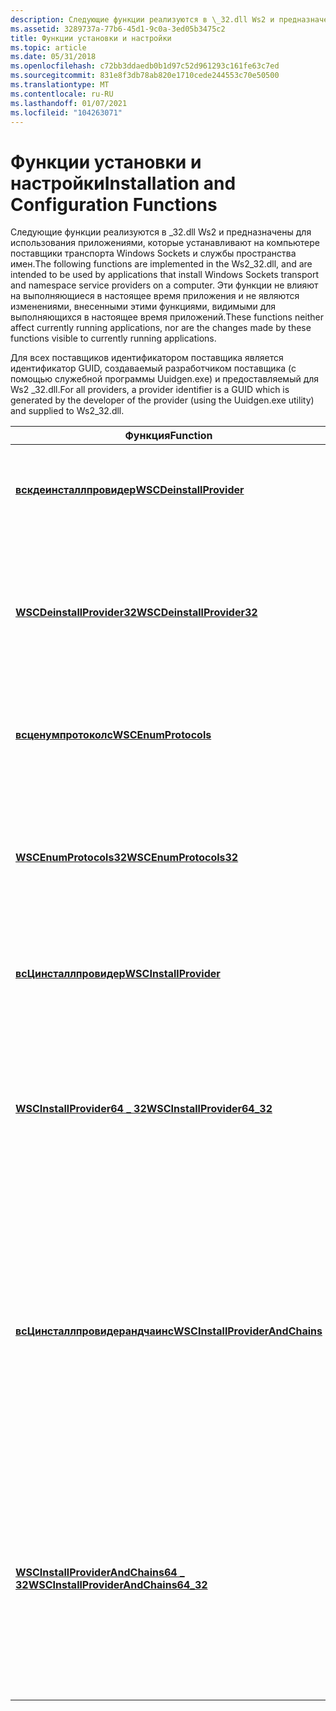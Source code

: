 ```yaml
---
description: Следующие функции реализуются в \_32.dll Ws2 и предназначены для использования приложениями, которые устанавливают на компьютере поставщики транспорта Windows Sockets и службы пространства имен.
ms.assetid: 3289737a-77b6-45d1-9c0a-3ed05b3475c2
title: Функции установки и настройки
ms.topic: article
ms.date: 05/31/2018
ms.openlocfilehash: c72bb3ddaedb0b1d97c52d961293c161fe63c7ed
ms.sourcegitcommit: 831e8f3db78ab820e1710cede244553c70e50500
ms.translationtype: MT
ms.contentlocale: ru-RU
ms.lasthandoff: 01/07/2021
ms.locfileid: "104263071"
---
```

# <a name="installation-and-configuration-functions"></a><span data-ttu-id="bf8cc-103">Функции установки и настройки</span><span class="sxs-lookup"><span data-stu-id="bf8cc-103">Installation and Configuration Functions</span></span>

<span data-ttu-id="bf8cc-104">Следующие функции реализуются в \_32.dll Ws2 и предназначены для использования приложениями, которые устанавливают на компьютере поставщики транспорта Windows Sockets и службы пространства имен.</span><span class="sxs-lookup"><span data-stu-id="bf8cc-104">The following functions are implemented in the Ws2\_32.dll, and are intended to be used by applications that install Windows Sockets transport and namespace service providers on a computer.</span></span> <span data-ttu-id="bf8cc-105">Эти функции не влияют на выполняющиеся в настоящее время приложения и не являются изменениями, внесенными этими функциями, видимыми для выполняющихся в настоящее время приложений.</span><span class="sxs-lookup"><span data-stu-id="bf8cc-105">These functions neither affect currently running applications, nor are the changes made by these functions visible to currently running applications.</span></span>

<span data-ttu-id="bf8cc-106">Для всех поставщиков идентификатором поставщика является идентификатор GUID, создаваемый разработчиком поставщика (с помощью служебной программы Uuidgen.exe) и предоставляемый для Ws2 \_32.dll.</span><span class="sxs-lookup"><span data-stu-id="bf8cc-106">For all providers, a provider identifier is a GUID which is generated by the developer of the provider (using the Uuidgen.exe utility) and supplied to Ws2\_32.dll.</span></span>



| <span data-ttu-id="bf8cc-107">Функция</span><span class="sxs-lookup"><span data-stu-id="bf8cc-107">Function</span></span>                                                                      | <span data-ttu-id="bf8cc-108">Описание</span><span class="sxs-lookup"><span data-stu-id="bf8cc-108">Description</span></span>                                                                                                                                              |
|-------------------------------------------------------------------------------|----------------------------------------------------------------------------------------------------------------------------------------------------------|
| [<span data-ttu-id="bf8cc-109">**вскдеинсталлпровидер**</span><span class="sxs-lookup"><span data-stu-id="bf8cc-109">**WSCDeinstallProvider**</span></span>](/windows/desktop/api/Ws2spi/nf-ws2spi-wscdeinstallprovider)                        | <span data-ttu-id="bf8cc-110">Удаляет поставщик транспортной службы из реестра.</span><span class="sxs-lookup"><span data-stu-id="bf8cc-110">Removes a transport service provider from the registry.</span></span>                                                                                                  |
| [<span data-ttu-id="bf8cc-111">**WSCDeinstallProvider32**</span><span class="sxs-lookup"><span data-stu-id="bf8cc-111">**WSCDeinstallProvider32**</span></span>](/windows/desktop/api/Ws2spi/nf-ws2spi-wscdeinstallprovider32)                      | <span data-ttu-id="bf8cc-112">Удаляет указанный поставщик 32-разрядной службы транспорта из реестра на 64-разрядной платформе.</span><span class="sxs-lookup"><span data-stu-id="bf8cc-112">Removes the specified 32-bit transport service provider from the registry on a 64-bit platform.</span></span>                                                          |
| [<span data-ttu-id="bf8cc-113">**всценумпротоколс**</span><span class="sxs-lookup"><span data-stu-id="bf8cc-113">**WSCEnumProtocols**</span></span>](/windows/desktop/api/Ws2spi/nf-ws2spi-wscenumprotocols)                                | <span data-ttu-id="bf8cc-114">Извлекает сведения о доступных транспортных протоколах.</span><span class="sxs-lookup"><span data-stu-id="bf8cc-114">Retrieves information about available transport protocols.</span></span>                                                                                               |
| [<span data-ttu-id="bf8cc-115">**WSCEnumProtocols32**</span><span class="sxs-lookup"><span data-stu-id="bf8cc-115">**WSCEnumProtocols32**</span></span>](/windows/desktop/api/Ws2spi/nf-ws2spi-wscenumprotocols32)                              | <span data-ttu-id="bf8cc-116">Извлекает сведения о доступных транспортных протоколах в 32-битном каталоге на 64-разрядных платформах.</span><span class="sxs-lookup"><span data-stu-id="bf8cc-116">Retrieves information about available transport protocols in the 32-bit catalog on 64-bit platforms.</span></span>                                                     |
| [<span data-ttu-id="bf8cc-117">**всЦинсталлпровидер**</span><span class="sxs-lookup"><span data-stu-id="bf8cc-117">**WSCInstallProvider**</span></span>](/windows/desktop/api/Ws2spi/nf-ws2spi-wscinstallprovider)                            | <span data-ttu-id="bf8cc-118">Регистрирует нового поставщика транспортной службы.</span><span class="sxs-lookup"><span data-stu-id="bf8cc-118">Registers a new transport service provider.</span></span>                                                                                                              |
| [<span data-ttu-id="bf8cc-119">**WSCInstallProvider64 \_ 32**</span><span class="sxs-lookup"><span data-stu-id="bf8cc-119">**WSCInstallProvider64\_32**</span></span>](/windows/desktop/api/Ws2spi/nf-ws2spi-wscinstallprovider64_32)                   | <span data-ttu-id="bf8cc-120">Регистрирует нового поставщика транспортной службы в базах данных конфигурации 32-bit и 64-bit на 64-разрядной платформе.</span><span class="sxs-lookup"><span data-stu-id="bf8cc-120">Registers a new transport service provider into the 32-bit and 64-bit system configuration databases on a 64-bit platform.</span></span>                               |
| [<span data-ttu-id="bf8cc-121">**всЦинсталлпровидерандчаинс**</span><span class="sxs-lookup"><span data-stu-id="bf8cc-121">**WSCInstallProviderAndChains**</span></span>](/windows/desktop/api/Ws2spi/nf-ws2spi-wscinstallproviderandchains)            | <span data-ttu-id="bf8cc-122">Регистрирует новый 32-разрядный поставщик транспортных служб, а также его конкретные цепочки протоколов в базе данных конфигурации системы на 32-разрядной платформе.</span><span class="sxs-lookup"><span data-stu-id="bf8cc-122">Registers a new 32-bit transport service provider as well as its specific protocol chains into the system configuration database on a 32-bit platform.</span></span>   |
| [<span data-ttu-id="bf8cc-123">**WSCInstallProviderAndChains64 \_ 32**</span><span class="sxs-lookup"><span data-stu-id="bf8cc-123">**WSCInstallProviderAndChains64\_32**</span></span>](/windows/desktop/api/Ws2spi/nf-ws2spi-wscinstallproviderandchains64_32) | <span data-ttu-id="bf8cc-124">Регистрирует новый поставщик транспорта и его конкретные цепочки протоколов в базах данных конфигурации системы 32-bit и 64-bit на 64-разрядной платформе.</span><span class="sxs-lookup"><span data-stu-id="bf8cc-124">Registers a new transport provider and its specific protocol chains into both the 32-bit and 64-bit system configuration databases on a 64-bit platform.</span></span> |



 

 

 



